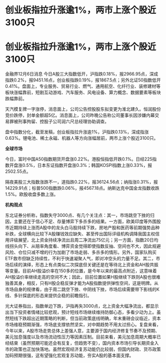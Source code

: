 # 创业板指拉升涨逾1%，两市上涨个股近3100只

# 创业板指拉升涨逾1%，两市上涨个股近3100只

金融界12月6日消息
今日A股三大指数低开，沪指跌0.18%，报2966.95点，深成指跌0.2%，报9451.16点，创业板指跌0.19%，报1867.5点；另外北证50指数低开0.41%。盘面上，专业服务、贸易行业、燃气、通用航空、化纤行业、装修建材等板块涨幅靠前，短剧互动游戏、汽车服务、风电设备、算力概念、数据要素等板块跌幅靠前。

天汽模复牌一字涨停，消息面上，公司公告控股股东拟变更为淮北建久。恒润股份竞价跌停，封单金额超5亿。消息面上，公司昨晚公告称公司董事长因涉嫌内幕交易罪被刑事拘留、控股子公司润六尺总经理协助调查。

盘中指数分化，截至发稿，创业板指拉升涨逾1%，沪指跌0.13%，深成指涨0.63%。锂电池、稀土永磁、机器人等方向涨幅居前，两市上涨个股近3100只。

**全球市场**

今日，富时中国A50指数期货开盘涨0.22%。港股恒指低开跌0.1%。日经225指数开盘涨0.5%，日本东证指数开盘涨0.3%；韩国KOSPI指数上涨0.33%，报2502.55点。

隔夜美股三大指数涨跌不一，道指跌0.22%，报36124.56点；纳指涨0.31%，报14229.91点；标普500指数跌0.06%，报4567.18点。纳斯达克中国金龙指数收跌1.5%。欧股收盘多数上涨。

**机构观点**

东北证券分析称，指数失守3000点、有几个关注点：其一，市场跳空下挫的归因，主要还在于信心不足、存量博弈下多杀多的结果。一方面，欧美印度等外围股市近期持续上涨而A股中的龙头白马股持续下跌，房地产股和医药等前期强势品种补跌，全球横向比较下A股赚钱效应缺失、甚至传出国际评级机构调降我国主权信用评级展望，北上资金持续净流出且周二净流出75亿元；另一方面，指数20日均线拐头向下、从赔率角度看、博弈资金觉得即使指数反抽、空间也不大，因此规避风险、仓位只减不增的行为加剧了市场走弱、多杀多的情形。另外，国家队购买ETF救市但缺乏持续性，不利于快速凝聚人气，即对冲空头的力量不足。其二，市场后续的演绎，形态上有点类似二次探底但关键还是在等待北上资金和AH股共振等变量。目前AH股溢价率在150多的位置，是今年以来的最高点附近，这意味着AH股溢价率继续走高的空间不大；因此，目前位置如果H股继续下跌则A股也很难独善其身，相反，只有H股企稳反弹才能为A股指数提供弹性空间，这是明牌。从市场自身的规律看，由于周二跳空下挫、中阴线下挫，市场后续需要带下影线的K线、多针探底的形态来提供企稳的前瞻指引。

光大证券指出，指数单边下跌，沪指再失3000点，北上资金大幅净流出，都显示出当下投资者情绪比较悲观，预计短线市场继续维持防御心态，多看少动为上。虽然短线下跌超出近期策略的判断，但当前政策底线明确，年末重磅会议临近，资本市场维稳预期渐强，市场底支撑依然坚实，对中期趋势不用太过担心。复盘来看，今年以来，A股市场走势总体上差强人意，主要源于国内经济修复节奏不及预期、美元加息强度以及市场流动性压力等因素压制。目前来看，美元加息周期大概率已经结束（虽然预期可能还会有反复，但趋势不变），国内资本市场引导长期资金入市的政策也正加快落地。虽然宏观经济复苏动能仍比较弱，但国内财政、货币政策加码预期很强，这有望强化宏观复苏动能，夯实A股的基本面支撑。

